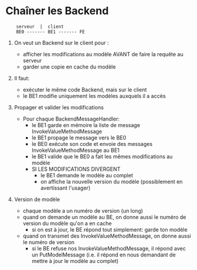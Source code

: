 # Chaîner les Backend

        serveur  |  client
        BE0 ------- BE1 ------- FE


1. On veut un Backend sur le client pour :
    * afficher les modifications au modèle AVANT de faire la requête au serveur
    * garder une copie en cache du modèle

1. Il faut:
    * exécuter le même code Backend, mais sur le client
    * le BE1 modifie uniquement les modèles auxquels il a accès

1. Propager et valider les modifications
    * Pour chaque BackendMessageHandler:
        * le BE1 garde en mémoire la liste de message InvokeValueMethodMessage
        * le BE1 propage le message vers le BE0
        * le BE0 exécute son code et envoie des messages InvokeValueMethodMessage au BE1
        * le BE1 valide que le BE0 a fait les mêmes modifications au modèle
        * SI LES MODIFICATIONS DIVERGENT
            * le BE1 demande le modèle au complet
            * on affiche la nouvelle version du modèle (possiblement en avertissant l'usager)


1. Version de modèle
    * chaque modèle a un numéro de version (un long)
    * quand on demande un modèle au BE, on donne aussi le numéro de version du modèle qu'on a en cache
        * si on est à jour, le BE répond tout simplement: garde ton modèle
    * quand on transmet des InvokeValueMethodMessage, on donne aussi le numéro de version
        * si le BE refuse nos InvokeValueMethodMessage, il répond avec un PutModelMessage (i.e. il répond en nous demandant de mettre à jour le modèle au complet)

